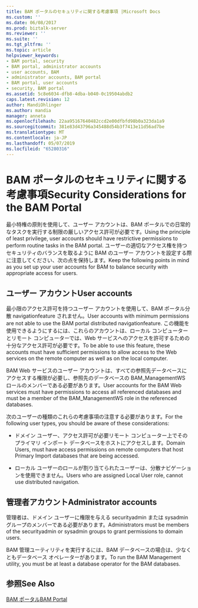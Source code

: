 ```yaml
---
title: BAM ポータルのセキュリティに関する考慮事項 |Microsoft Docs
ms.custom: ''
ms.date: 06/08/2017
ms.prod: biztalk-server
ms.reviewer: ''
ms.suite: ''
ms.tgt_pltfrm: ''
ms.topic: article
helpviewer_keywords:
- BAM portal, security
- BAM portal, administrator accounts
- user accounts, BAM
- administrator accounts, BAM portal
- BAM portal, user accounts
- security, BAM portal
ms.assetid: 5c8e6034-dfb8-4dba-b040-0c19504abdb2
caps.latest.revision: 12
author: MandiOhlinger
ms.author: mandia
manager: anneta
ms.openlocfilehash: 22aa95167640482ccd2e00dfbfd98b0a323da1a9
ms.sourcegitcommit: 381e83d43796a345488d54b3f7413e11d56ad7be
ms.translationtype: MT
ms.contentlocale: ja-JP
ms.lasthandoff: 05/07/2019
ms.locfileid: "65280316"
---
```

# <a name="security-considerations-for-the-bam-portal"></a><span data-ttu-id="d3553-102">BAM ポータルのセキュリティに関する考慮事項</span><span class="sxs-lookup"><span data-stu-id="d3553-102">Security Considerations for the BAM Portal</span></span>
<span data-ttu-id="d3553-103">最小特権の原則を使用して、ユーザー アカウントは、BAM ポータルでの日常的なタスクを実行する制限の厳しいアクセス許可が必要です。</span><span class="sxs-lookup"><span data-stu-id="d3553-103">Using the principle of least privilege, user accounts should have restrictive permissions to perform routine tasks in the BAM portal.</span></span> <span data-ttu-id="d3553-104">ユーザーの適切なアクセス権を持つセキュリティのバランスを取るように BAM のユーザー アカウントを設定する際に注意してください、次の点を保持します。</span><span class="sxs-lookup"><span data-stu-id="d3553-104">Keep the following points in mind as you set up your user accounts for BAM to balance security with appropriate access for users.</span></span>  
  
## <a name="user-accounts"></a><span data-ttu-id="d3553-105">ユーザー アカウント</span><span class="sxs-lookup"><span data-stu-id="d3553-105">User accounts</span></span>  
 <span data-ttu-id="d3553-106">最小限のアクセス許可を持つユーザー アカウントを使用して、BAM ポータル分散 navigationfeature されません。</span><span class="sxs-lookup"><span data-stu-id="d3553-106">User accounts with minimum permissions are not able to use the BAM portal distributed navigationfeature.</span></span> <span data-ttu-id="d3553-107">この機能を使用できるようにするには、これらのアカウントは、ローカル コンピューターとリモート コンピューターでは、Web サービスへのアクセスを許可するための十分なアクセス許可が必要です。</span><span class="sxs-lookup"><span data-stu-id="d3553-107">To be able to use this feature, these accounts must have sufficient permissions to allow access to the Web services on the remote computer as well as on the local computer.</span></span>  
  
 <span data-ttu-id="d3553-108">BAM Web サービスのユーザー アカウントは、すべての参照先データベースにアクセスする権限が必要し、参照先のデータベースの BAM_ManagementWS ロールのメンバーである必要があります。</span><span class="sxs-lookup"><span data-stu-id="d3553-108">User accounts for the BAM Web services must have permissions to access all referenced databases and must be a member of the BAM_ManagementWS role in the referenced databases.</span></span>  
  
 <span data-ttu-id="d3553-109">次のユーザーの種類のこれらの考慮事項の注意する必要があります。</span><span class="sxs-lookup"><span data-stu-id="d3553-109">For the following user types, you should be aware of these considerations:</span></span>  
  
-   <span data-ttu-id="d3553-110">ドメイン ユーザー、アクセス許可が必要リモート コンピューター上でそのプライマリ インポート データベースをホストにアクセスします。</span><span class="sxs-lookup"><span data-stu-id="d3553-110">Domain Users, must have access permissions on remote computers that host Primary Import databases that are being accessed.</span></span>  
  
-   <span data-ttu-id="d3553-111">ローカル ユーザーのロールが割り当てられたユーザーは、分散ナビゲーションを使用できません。</span><span class="sxs-lookup"><span data-stu-id="d3553-111">Users who are assigned Local User role, cannot use distributed navigation.</span></span>  
  
## <a name="administrator-accounts"></a><span data-ttu-id="d3553-112">管理者アカウント</span><span class="sxs-lookup"><span data-stu-id="d3553-112">Administrator accounts</span></span>  
 <span data-ttu-id="d3553-113">管理者は、ドメイン ユーザーに権限を与える securityadmin または sysadmin グループのメンバーである必要があります。</span><span class="sxs-lookup"><span data-stu-id="d3553-113">Administrators must be members of the securityadmin or sysadmin groups to grant permissions to domain users.</span></span>  
  
 <span data-ttu-id="d3553-114">BAM 管理ユーティリティを実行するには、BAM データベースの場合は、少なくともデータベース オペレーターがあります。</span><span class="sxs-lookup"><span data-stu-id="d3553-114">To run the BAM Management utility, you must be at least a database operator for the BAM databases.</span></span>  
  
## <a name="see-also"></a><span data-ttu-id="d3553-115">参照</span><span class="sxs-lookup"><span data-stu-id="d3553-115">See Also</span></span>  
 [<span data-ttu-id="d3553-116">BAM ポータル</span><span class="sxs-lookup"><span data-stu-id="d3553-116">BAM Portal</span></span>](../core/bam-portal.md)